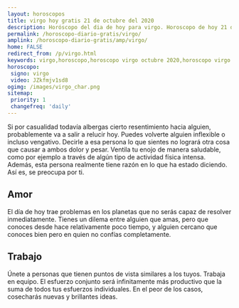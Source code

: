 ```yaml
---
layout: horoscopos
title: virgo hoy gratis 21 de octubre del 2020 
description: Horóscopo del dia de hoy para virgo. Horoscopo de hoy 21 de octubre del 2020. Las predicciones de amor, trabajo, vida personal gratis.
permalink: /horoscopo-diario-gratis/virgo/
amplink: /horoscopo-diario-gratis/amp/virgo/
home: FALSE
redirect_from: /p/virgo.html
keywords: virgo,horoscopo,horoscopo virgo octubre 2020,horoscopo virgo hoy,tarot virgo octubre 2020,horoscopo virgo,tarot virgo hoy,horoscopo de hoy,horoscopo diario,tarot del amor,horoscopo de hoy virgo,horoscopo diario del tarot, Horoscopo de hoy virgo 21 de octubre del 2020,horóscopo del día,signos zodiacales 2020, el horoscopo de hoy
horoscopo:
 signo: virgo
 video: JZkfmjv1sd8
ogimg: /images/virgo_char.png
sitemap:
 priority: 1
 changefreq: 'daily'
---
```



Si por casualidad todavía albergas cierto resentimiento hacia alguien, probablemente va a salir a relucir hoy. Puedes volverte alguien inflexible o incluso vengativo. Decirle a esa persona lo que sientes no logrará otra cosa que causar a ambos dolor y pesar. Ventila tu enojo de manera saludable, como por ejemplo a través de algún tipo de actividad física intensa. Además, esta persona realmente tiene razón en lo que ha estado diciendo. Así es, se preocupa por ti.

## Amor

El día de hoy trae problemas en los planetas que no serás capaz de resolver inmediatamente. Tienes un dilema entre alguien que amas, pero que conoces desde hace relativamente poco tiempo, y alguien cercano que conoces bien pero en quien no confías completamente.

## Trabajo

Únete a personas que tienen puntos de vista similares a los tuyos. Trabaja en equipo. El esfuerzo conjunto será infinitamente más productivo que la suma de todos tus esfuerzos individuales. En el peor de los casos, cosecharás nuevas y brillantes ideas.